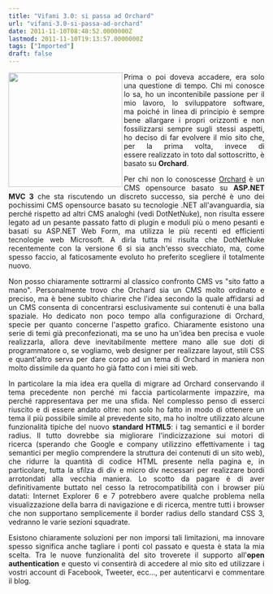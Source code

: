 ```yaml
---
title: "Vifani 3.0: si passa ad Orchard"
url: "vifani-3.0-si-passa-ad-orchard"
date: 2011-11-10T08:48:52.0000000Z
lastmod: 2011-11-10T19:13:57.0000000Z
tags: ["Imported"]
draft: false
---
```

<p style="text-align: justify;"><img alt="" align="left" src="/Media/Default/BlogPost/Blog/vifani-3.0-si-passa-ad-orchard/OrchardLogo1.png" width="224" height="225" />Prima o poi doveva accadere, era solo una questione di tempo. Chi mi conosce lo sa, ho un incontenibile passione per il mio lavoro, lo sviluppatore software, ma poiché in linea di principio è sempre bene allargare i propri orizzonti e non fossilizzarsi sempre sugli stessi aspetti, ho deciso di far evolvere il mio sito che, per la prima volta, invece di essere realizzato in toto dal sottoscritto, è basato su <strong>Orchard</strong>.</p>
<p style="text-align: justify;">Per chi non lo conoscesse <a href="http://orchardproject.net/" target="_blank">Orchard</a> è un CMS opensource basato su <strong>ASP.NET MVC 3</strong> che sta riscutendo un discreto successo, sia perché è uno dei pochissimi CMS opensource basato su tecnologie .NET all'avanguardia, sia perché rispetto ad altri CMS analoghi (vedi DotNetNuke), non risulta essere legato ad un pesante passato fatto di plugin e moduli più o meno pesanti e basati su ASP.NET Web Form, ma utilizza le più recenti ed efficienti tecnologie web Microsoft. A dirla tutta mi risulta che DotNetNuke recentemente con la versione 6 si sia anch'esso svecchiato, ma, come spesso faccio, al faticosamente evoluto ho preferito scegliere il totalmente nuovo.</p>
<p style="text-align: justify;">Non posso chiaramente sottrarmi al classico confronto CMS vs "sito fatto a mano". Personalmente trovo che Orchard sia un CMS molto ordinato e preciso, ma è bene subito chiarire che l'idea secondo la quale affidarsi ad un CMS consenta di concentrarsi esclusivamente sui contenuti è una balla spaziale. Ho dedicato non poco tempo alla configurazione di Orchard, specie per quanto concerne l'aspetto grafico. Chiaramente esistono una serie di temi già preconfezionati, ma se uno ha un'idea ben precisa e vuole realizzarla, allora deve inevitabilmente mettere mano alle sue doti di programmatore o, se vogliamo, web designer per realizzare layout, stili CSS e quant'altro serva per dare corpo ad un tema di Orchard in maniera non molto dissimile da quanto ho già fatto con i miei siti web.</p>
<p style="text-align: justify;">In particolare la mia idea era quella di migrare ad Orchard conservando il tema precedente non perché mi faccia particolarmente impazzire, ma perché rappresentava per me una sfida. Nel complesso penso di esserci riuscito e di essere andato oltre: non solo ho fatto in modo di ottenere un tema il più possibile simile al prevedente sito, ma ho inoltre utilizzato alcune funzionalità tipiche del nuovo <strong>standard HTML5</strong>: i tag semantici e il border radius. Il tutto dovrebbe sia migliorare l'indicizzazione sui motori di ricerca (sperando che Google e company utilizzino effettivamente i tag semantici per meglio comprendere la struttura dei contenuti di un sito web), che ridurre la quantità di codice HTML presente nella pagina e, in particolare, tutta la sfilza di div e micro div necessari per realizzare bordi arrotondati alla vecchia maniera. Lo scotto da pagare è di aver definitivamente buttato nel cesso la retrocompatibilità con i browser più datati: Internet Explorer 6 e 7 potrebbero avere qualche problema nella visualizzazione della barra di navigazione e di ricerca, mentre tutti i browser che non supportano semplicemente il border radius dello standard CSS 3, vedranno le varie sezioni squadrate.</p>
<p style="text-align: justify;">Esistono chiaramente soluzioni per non imporsi tali limitazioni, ma innovare spesso significa anche tagliare i ponti col passato e questa è stata la mia scelta. Tra le nuove funzionalità del sito troverete il supporto all'<strong>open authentication</strong> e questo vi consentirà di accedere al mio sito ed utilizzare i vostri account di Facebook, Tweeter, ecc..., per autenticarvi e commentare il blog.</p>